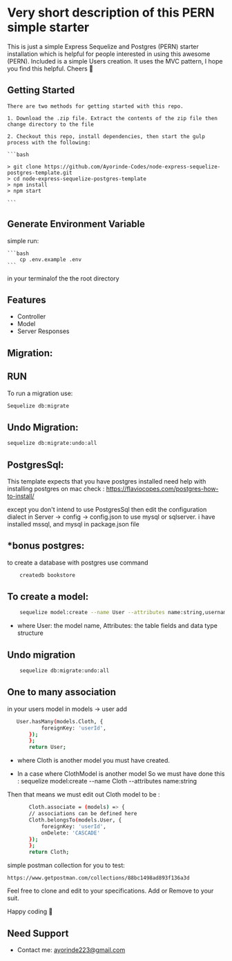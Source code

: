 # Very short description of this PERN simple starter

This is just a simple Express Sequelize and Postgres (PERN) starter installation which is helpful for people interested in using this awesome (PERN). Included is a simple Users creation. It uses the MVC pattern, I hope you find this helpful. Cheers :clinking_glasses: 


## Getting Started
    There are two methods for getting started with this repo. 

    1. Download the .zip file. Extract the contents of the zip file then change directory to the file

    2. Checkout this repo, install dependencies, then start the gulp process with the following:

    ```bash

    > git clone https://github.com/Ayorinde-Codes/node-express-sequelize-postgres-template.git
    > cd node-express-sequelize-postgres-template
    > npm install
    > npm start

    ```

## Generate Environment Variable

simple run:

    ```bash
        cp .env.example .env 
    ```
in your terminalof the the root directory

## Features
- Controller
- Model
- Server Responses 


## Migration:

## RUN 

To run a migration use:
```bash
Sequelize db:migrate
```

## Undo Migration:
```bash
sequelize db:migrate:undo:all 
```


## PostgresSql:

This template expects that you have postgres installed 
need help with installing postgres on mac check :
https://flaviocopes.com/postgres-how-to-install/

except you don't intend to use PostgresSql then edit the configuration dialect in Server -> config -> config.json 
to use mysql or sqlserver. i have installed mssql, and mysql in package.json file

## *bonus postgres:
to create a database with postgres use command 
```bash
    createdb bookstore
```


## To create a model:

```bash
    sequelize model:create --name User --attributes name:string,username:string,email:string,password:string
```
* where
User: the model name,
Attributes: the table fields and data type structure


## Undo migration 
```bash
    sequelize db:migrate:undo:all
```


## One to many association 
in your users model in models -> user add 

 ```bash
    User.hasMany(models.Cloth, {
            foreignKey: 'userId',
        });
        };
        return User;
```

* where Cloth is another model you must have created.


* In a case where ClothModel is another model 
So we must have done this  : sequelize model:create --name Cloth --attributes name:string

Then that means we must edit out Cloth model to be :

 ```bash
        Cloth.associate = (models) => {
        // associations can be defined here
        Cloth.belongsTo(models.User, {
            foreignKey: 'userId',
            onDelete: 'CASCADE'
        });
        };
        return Cloth;
```

 simple postman collection for you to test: 

    https://www.getpostman.com/collections/88bc1498ad893f136a3d
 
 Feel free to clone and edit to your specifications. Add or Remove to your suit. 

 Happy coding :smiling_face_with_three_hearts:	

## Need Support
 - Contact me: ayorinde223@gmail.com

